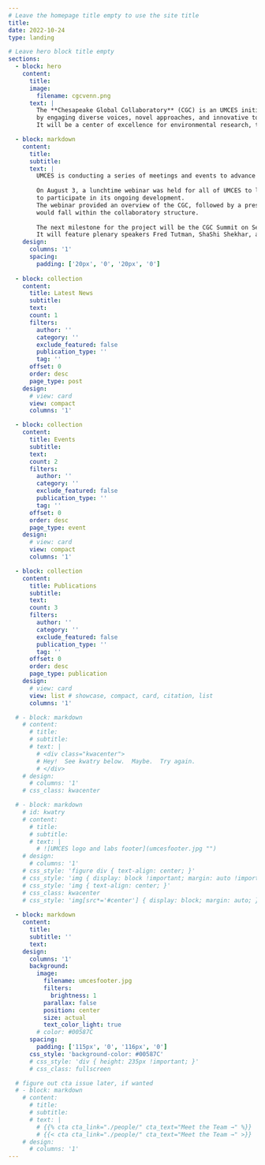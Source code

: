 ```yaml
---
# Leave the homepage title empty to use the site title
title:
date: 2022-10-24
type: landing

# Leave hero block title empty
sections:
  - block: hero
    content:
      title:
      image:
        filename: cgcvenn.png
      text: |
        The **Chesapeake Global Collaboratory** (CGC) is an UMCES initiative to generate accelerated solutions to big problems
        by engaging diverse voices, novel approaches, and innovative tools.
        It will be a center of excellence for environmental research, teaching, and practice.

  - block: markdown
    content:
      title:
      subtitle:
      text: |
        UMCES is conducting a series of meetings and events to advance the initiative with faculty and external partners.
    
        On August 3, a lunchtime webinar was held for all of UMCES to learn about the progress of the CGC and 
        to participate in its ongoing development.
        The webinar provided an overview of the CGC, followed by a presentation of specific research projects from UMCES faculty that 
        would fall within the collaboratory structure.
    
        The next milestone for the project will be the CGC Summit on September 28–29 at the Rita Rossi Colwell Center in Baltimore.
        It will feature plenary speakers Fred Tutman, ShaShi Shekhar, and Dr. Erica Key.
    design:
      columns: '1'
      spacing:
        padding: ['20px', '0', '20px', '0']
  
  - block: collection
    content:
      title: Latest News
      subtitle:
      text:
      count: 1
      filters:
        author: ''
        category: ''
        exclude_featured: false
        publication_type: ''
        tag: ''
      offset: 0
      order: desc
      page_type: post
    design:
      # view: card
      view: compact
      columns: '1'

  - block: collection
    content:
      title: Events
      subtitle:
      text:
      count: 2
      filters:
        author: ''
        category: ''
        exclude_featured: false
        publication_type: ''
        tag: ''
      offset: 0
      order: desc
      page_type: event
    design:
      # view: card
      view: compact
      columns: '1'

  - block: collection
    content:
      title: Publications
      subtitle:
      text:
      count: 3
      filters:
        author: ''
        category: ''
        exclude_featured: false
        publication_type: ''
        tag: ''
      offset: 0
      order: desc
      page_type: publication
    design:
      # view: card
      view: list # showcase, compact, card, citation, list
      columns: '1'

  # - block: markdown
    # content:
      # title:
      # subtitle:
      # text: |
        # <div class="kwacenter">
        # Hey!  See kwatry below.  Maybe.  Try again.
        # </div>
    # design:
      # columns: '1'
    # css_class: kwacenter

  # - block: markdown
    # id: kwatry
    # content:
      # title:
      # subtitle:
      # text: |
        # ![UMCES logo and labs footer](umcesfooter.jpg "")
    # design:
      # columns: '1'
    # css_style: 'figure div { text-align: center; }'
    # css_style: 'img { display: block !important; margin: auto !important; }'
    # css_style: 'img { text-align: center; }'
    # css_class: kwacenter
    # css_style: 'img[src*='#center'] { display: block; margin: auto; }'
  
  - block: markdown
    content:
      title:
      subtitle: ''
      text:
    design:
      columns: '1'
      background:
        image: 
          filename: umcesfooter.jpg
          filters:
            brightness: 1
          parallax: false
          position: center
          size: actual
          text_color_light: true
        # color: #00587C
      spacing:
        padding: ['115px', '0', '116px', '0']
      css_style: 'background-color: #00587C'
      # css_style: 'div { height: 235px !important; }'
      # css_class: fullscreen

  # figure out cta issue later, if wanted
  # - block: markdown
    # content:
      # title:
      # subtitle:
      # text: |
        # {{% cta cta_link="./people/" cta_text="Meet the Team →" %}}
        # {{< cta cta_link="./people/" cta_text="Meet the Team →" >}}
    # design:
      # columns: '1'
---
```

